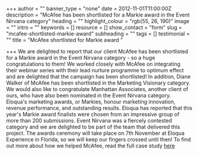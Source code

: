 +++
author = ""
banner_type = "none"
date = 2012-11-01T11:00:00Z
description = "McAfee has been shortlisted for a Markie award in the Event Nirvana category"
heading = ""
highlight_colour = "rgb(55, 26, 190)"
image = ""
intro = ""
keywords = []
resource = []
show_contact = "form"
slug = "mcafee-shortlisted-markie-award"
subheading = ""
tags = []
testimonial = ""
title = "McAfee shortlisted for Markie award "

+++
We are delighted to report that our client McAfee has been shortlisted for a Markie award in the Event Nirvana category - so a huge congratulations to them! We worked closely with McAfee on integrating their webinar series with their lead nurture programme to optimum effect and are delighted that the campaign has been shortlisted! In addition, Diane Walker of McAfee has been shortlisted in the Marketing Visionary category. We would also like to congratulate Manhattan Associates, another client of ours, who have also been nominated in the Event Nirvana category. Eloqua's marketing awards, or Markies, honour marketing innovation, revenue performance, and outstanding results. Eloqua has reported that this year's Markie award finalists were chosen from an impressive group of more than 200 submissions. Event Nirvana was a fiercely contested category and we are delighted to be part of the team that delivered this project. The awards ceremony will take place on 7th November at Eloqua Experience in Florida, so we will keep our fingers crossed until then! To find out more about how we helped McAfee, read the full case study [here](http://marketingoperations.crmtechnologies.com/?p=134)